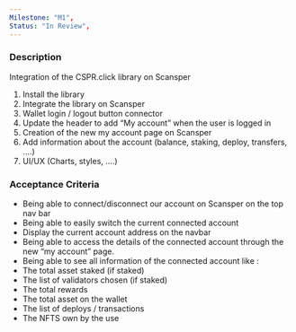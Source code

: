 ```yaml
---
Milestone: "M1",
Status: "In Review",
---
```

<!--lang:en--> 
### Description

Integration of the CSPR.click library on Scansper
1. Install the library
2. Integrate the library on Scansper
3. Wallet login / logout button connector
4. Update the header to add “My account” when the user is logged in
5. Creation of the new my account page on Scansper
6. Add information about the account (balance, staking, deploy, transfers, ....)
7. UI/UX (Charts, styles, ....)




### Acceptance Criteria
- Being able to connect/disconnect our account on Scansper on the top nav bar
- Being able to easily switch the current connected account
- Display the current account address on the navbar
- Being able to access the details of the connected account through the new “my
account” page.
- Being able to see all information of the connected account like :
- The total asset staked (if staked)
- The list of validators chosen (if staked)
- The total rewards
- The total asset on the wallet
- The list of deploys / transactions
- The NFTS own by the use


